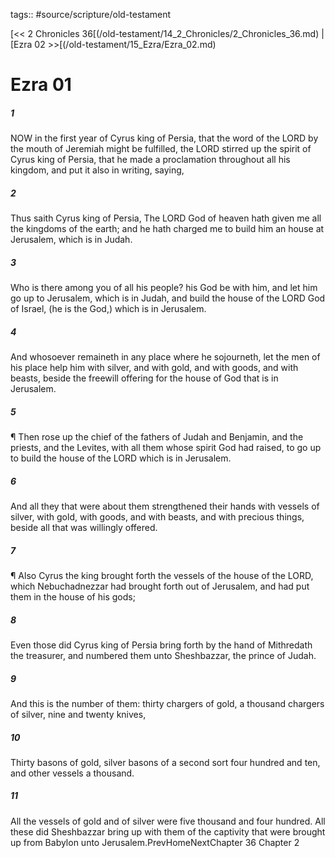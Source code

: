 tags:: #source/scripture/old-testament

[<< 2 Chronicles 36[(/old-testament/14_2_Chronicles/2_Chronicles_36.md) | [Ezra 02 >>[(/old-testament/15_Ezra/Ezra_02.md)

# Ezra 01

##### 1

NOW in the first year of Cyrus king of Persia, that the word of the LORD by the mouth of Jeremiah might be fulfilled, the LORD stirred up the spirit of Cyrus king of Persia, that he made a proclamation throughout all his kingdom, and put it also in writing, saying,

##### 2

Thus saith Cyrus king of Persia, The LORD God of heaven hath given me all the kingdoms of the earth; and he hath charged me to build him an house at Jerusalem, which is in Judah.

##### 3

Who is there among you of all his people? his God be with him, and let him go up to Jerusalem, which is in Judah, and build the house of the LORD God of Israel, (he is the God,) which is in Jerusalem.

##### 4

And whosoever remaineth in any place where he sojourneth, let the men of his place help him with silver, and with gold, and with goods, and with beasts, beside the freewill offering for the house of God that is in Jerusalem.

##### 5

¶ Then rose up the chief of the fathers of Judah and Benjamin, and the priests, and the Levites, with all them whose spirit God had raised, to go up to build the house of the LORD which is in Jerusalem.

##### 6

And all they that were about them strengthened their hands with vessels of silver, with gold, with goods, and with beasts, and with precious things, beside all that was willingly offered.

##### 7

¶ Also Cyrus the king brought forth the vessels of the house of the LORD, which Nebuchadnezzar had brought forth out of Jerusalem, and had put them in the house of his gods;

##### 8

Even those did Cyrus king of Persia bring forth by the hand of Mithredath the treasurer, and numbered them unto Sheshbazzar, the prince of Judah.

##### 9

And this is the number of them: thirty chargers of gold, a thousand chargers of silver, nine and twenty knives,

##### 10

Thirty basons of gold, silver basons of a second sort four hundred and ten, and other vessels a thousand.

##### 11

All the vessels of gold and of silver were five thousand and four hundred. All these did Sheshbazzar bring up with them of the captivity that were brought up from Babylon unto Jerusalem.PrevHomeNextChapter 36&nbsp;Chapter 2
